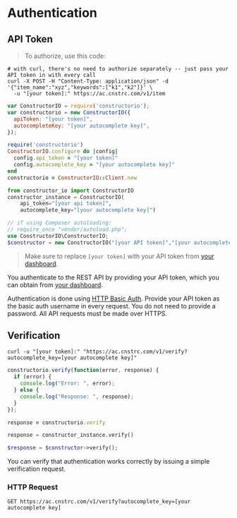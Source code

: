 # Authentication

## API Token

> To authorize, use this code:

```shell
# with curl, there's no need to authorize separately -- just pass your API token in with every call
curl -X POST -H "Content-Type: application/json" -d '{"item_name":"xyz","keywords":["k1","k2"]}' \
  -u "[your token]:" https://ac.cnstrc.com/v1/item
```

```javascript
var ConstructorIO = require('constructorio');
var constructorio = new ConstructorIO({
  apiToken: "[your token]",
  autocompleteKey: "[your autocomplete key]",
});

```

```ruby
require('constructorio')
ConstructorIO.configure do |config|
  config.api_token = "[your token]"
  config.autocomplete_key = "[your autocomplete key]"
end
constructorio = ConstructorIO::Client.new
```

```python
from constructor_io import ConstructorIO
constructor_instance = ConstructorIO(
    api_token="[your api token]",
    autocomplete_key="[your autocomplete key]")
```

```php
// if using Composer autoloading:
// require_once "vendor/autoload.php";
use ConstructorIO\ConstructorIO;
$constructor = new ConstructorIO("[your API token]","[your autocomplete key]");
```

> Make sure to replace `[your token]` with your API token from [your dashboard](/dashboard).

You authenticate to the REST API by providing your API token, which you can obtain from [your dashboard](/dashboard).

Authentication is done using [HTTP Basic Auth](https://en.wikipedia.org/wiki/Basic_access_authentication). Provide your API token as the basic auth username in every request. You do not need to provide a password. All API requests must be made over HTTPS.

## Verification

```shell
curl -u "[your token]:" "https://ac.cnstrc.com/v1/verify?autocomplete_key=[your autocomplete key]"
```

```javascript
constructorio.verify(function(error, response) {
  if (error) {
    console.log("Error: ", error);
  } else {
    console.log("Response: ", response);
  }
});
```

```ruby
response = constructorio.verify
```

```python
response = constructor_instance.verify()
```

```php
$response = $constructor->verify();
```

You can verify that authentication works correctly by issuing a simple verification request.

### HTTP Request

`GET https://ac.cnstrc.com/v1/verify?autocomplete_key=[your autocomplete key]`

